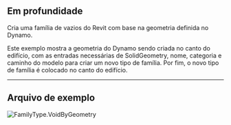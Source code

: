 ## Em profundidade
Cria uma família de vazios do Revit com base na geometria definida no Dynamo.

Este exemplo mostra a geometria do Dynamo sendo criada no canto do edifício, com as entradas necessárias de SolidGeometry, nome, categoria e caminho do modelo para criar um novo tipo de família. Por fim, o novo tipo de família é colocado no canto do edifício.

___
## Arquivo de exemplo

![FamilyType.VoidByGeometry](./Revit.Elements.FamilyType.VoidByGeometry_img.jpg)

